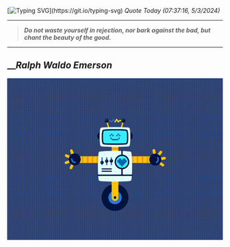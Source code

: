 [![Typing SVG](https://readme-typing-svg.herokuapp.com?font=Press+Start+2P&color=C2F784&size=35&width=900&height=100&lines=Hello+World%2C+I'm+Hung+!)](https://git.io/typing-svg) 
_Quote Today (07:37:16, 5/3/2024)_
___
>**_Do not waste yourself in rejection, nor bark against the bad, but chant the beauty of the good._**
___

## __**_Ralph Waldo Emerson_**

![RobotDance](src/assets/images/robot-dancing-dribble.gif?style=center)
